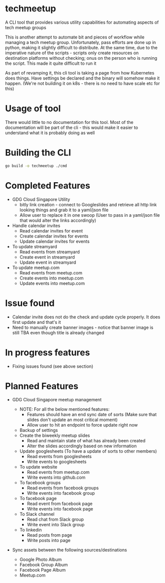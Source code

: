 # techmeetup

A CLI tool that provides various utility capabilities for automating aspects of tech meetup groups

This is another attempt to automate bit and pieces of workflow while managing a tech meetup group. Unfortunately, pass efforts are done up in python, making it slightly difficult to distribute. At the same time, due to the imperative nature of the scripts - scripts only create resources on destination platforms without checking; onus on the person who is running the script. This made it quite difficult to run it

As part of revamping it, this cli tool is taking a page from how Kubernetes does things. Have settings be declared and the binary will somehow make it happen. (We're not building it on k8s - there is no need to have scale etc for this)

# Usage of tool

There would little to no documentation for this tool. Most of the documentation will be part of the cli - this would make it easier to understand what it is probably doing as well

# Building the CLI

```bash
go build -o techmeetup ./cmd
```

# Completed Features

- GDG Cloud Singapore Utility
  - bitly link creation - connect to Googleslides and retrieve all http link looking things and grab it to a yaml/json file
  - Allow user to replace it in one swoop (User to pass in a yaml/json file that would alter the links accordingly)
- Handle calendar invites
  - Read calendar invites for event
  - Create calendar invites for events
  - Update calendar invites for events
- To update streamyard
  - Read events from streamyard
  - Create event in streamyard
  - Update event in streamyard
- To update meetup.com
  - Read events from meetup.com
  - Create events into meetup.com
  - Update events into meetup.com

# Issue found

- Calendar invite does not do the check and update cycle properly. It does first update and that's it
- Need to manually create banner images - notice that banner image is still TBA even though title is already changed

# In progress features

- Fixing issues found (see above section)

# Planned Features

- GDG Cloud Singapore meetup management

  - NOTE: For all the below mentioned features:
    - Features should have an end sync date of sorts (Make sure that slides don't update an most critical moment)
    - Allow user to hit an endpoint to force update right now
  - Backup of settings
  - Create the biweekly meetup slides
    - Read and maintain state of what has already been created
    - Alter the slides accordingly based on new information
  - Update googlesheets (To have a update of sorts to other members)
    - Read events from googlesheets
    - Write events to googlesheets
  - To update website
    - Read events from meetup.com
    - Write events into github.com
  - To facebook groups
    - Read events from facebook groups
    - Write events into facebook group
  - To facebook page
    - Read event from facebook page
    - Write events into facebook page
  - To Slack channel
    - Read chat from Slack group
    - Write event into Slack group
  - To linkedin
    - Read posts from page
    - Write posts into page

- Sync assets between the following sources/destinations
  - Google Photo Album
  - Facebook Group Album
  - Facebook Page Album
  - Meetup.com
